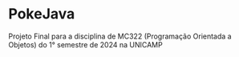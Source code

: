# PokeJava
Projeto Final para a disciplina de MC322 (Programação Orientada a Objetos) do 1° semestre de 2024 na UNICAMP
